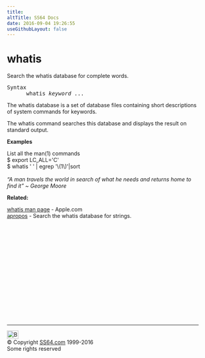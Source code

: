 ```yaml
---
title:
altTitle: SS64 Docs
date: 2016-09-04 19:26:55
useGithubLayout: false
---
```

<!-- #BeginLibraryItem "/Library/head_osx.lbi" --><!-- #EndLibraryItem --><h1>whatis</h1> 
<p>Search the whatis database for complete words.</p>
<pre>Syntax
      whatis <i>keyword</i> ...</pre>
<p>The whatis database is a set of database files containing short descriptions of system commands for keywords. </p>
<p>The whatis command searches this database and displays the result on  standard output.</p>
<p>  <b>Examples</b></p>
<p>List all the man(1) commands <br>
<span class="code">$  export LC_ALL='C'<br>
$ whatis ' ' | egrep '\(1\)'|sort</span><br>
<br>
<i class="quote">“A man travels the world in search of what he needs and returns home to find it” ~ George Moore</i></p>
<p><b>Related:</b></p>
<p><a href="https://developer.apple.com/legacy/library/documentation/Darwin/Reference/ManPages/man1/whatis.1.html">whatis man page</a> - Apple.com<br> 
<a href="apropos.html">apropos</a> - Search the whatis database for strings.</p><!-- #BeginLibraryItem "/Library/foot_osx.lbi" --><p>
<!-- OSX300 -->
<ins class="adsbygoogle" style="display:inline-block;width:300px;height:250px" data-ad-client="ca-pub-6140977852749469" data-ad-slot="1823340303"></ins>
<script>
(adsbygoogle = window.adsbygoogle || []).push({});
</script></p>
<hr>
<div id="bl" class="footer"><a href="whatis.html#"><img src="../images/top.png" width="30" height="22" alt="Back to the Top"></a></div>
<div id="br" class="footer, tagline">© Copyright <a href="../index.html">SS64.com</a> 1999-2016<br>
Some rights reserved</div><!-- #EndLibraryItem -->
